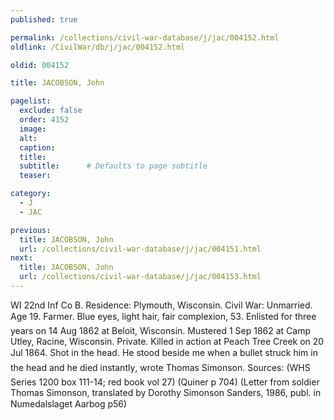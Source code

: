 ```yaml
---
published: true

permalink: /collections/civil-war-database/j/jac/004152.html
oldlink: /CivilWar/db/j/jac/004152.html

oldid: 004152

title: JACOBSON, John

pagelist:
  exclude: false
  order: 4152
  image: 
  alt:
  caption:
  title:
  subtitle:      # Defaults to page subtitle
  teaser:

category: 
  - J 
  - JAC

previous:
  title: JACOBSON, John
  url: /collections/civil-war-database/j/jac/004151.html  
next:
  title: JACOBSON, John
  url: /collections/civil-war-database/j/jac/004153.html   
---
```

WI 22nd Inf Co B. Residence: Plymouth, Wisconsin. Civil War: Unmarried. Age 19. Farmer. Blue eyes, light hair, fair complexion, 5&#146;3&#148;. Enlisted for three years on 14 Aug 1862 at Beloit, Wisconsin. Mustered 1 Sep 1862 at Camp Utley, Racine, Wisconsin. Private. Killed in action at Peach Tree Creek on 20 Jul 1864. Shot in the head. &#147;He stood beside me when a bullet struck him in the head and he died instantly&#148;, wrote Thomas Simonson. Sources: (WHS Series 1200 box 111-14; red book vol 27) (Quiner p 704) (Letter from soldier Thomas Simonson, translated by Dorothy Simonson Sanders, 1986, publ. in &#147;Numedalslaget Aarbog&#148; p56)